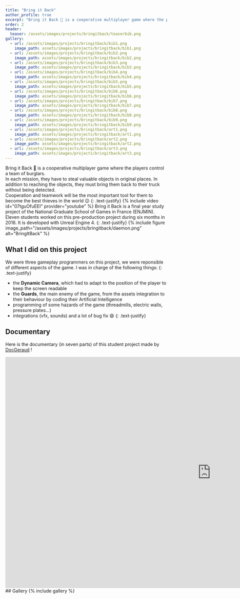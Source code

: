 ```yaml
---
title: "Bring it Back"
author_profile: true
excerpt: "Bring it Back 🚚 is a cooperative multiplayer game where the players control a team of burglars."
order: 2
header:
  teaser: /assets/images/projects/bringitback/teaserbib.png
gallery:
  - url: /assets/images/projects/bringitback/bib1.png
    image_path: assets/images/projects/bringitback/bib1.png
  - url: /assets/images/projects/bringitback/bib2.png
    image_path: assets/images/projects/bringitback/bib2.png
  - url: /assets/images/projects/bringitback/bib3.png
    image_path: assets/images/projects/bringitback/bib3.png
  - url: /assets/images/projects/bringitback/bib4.png
    image_path: assets/images/projects/bringitback/bib4.png
  - url: /assets/images/projects/bringitback/bib5.png
    image_path: assets/images/projects/bringitback/bib5.png
  - url: /assets/images/projects/bringitback/bib6.png
    image_path: assets/images/projects/bringitback/bib6.png
  - url: /assets/images/projects/bringitback/bib7.png
    image_path: assets/images/projects/bringitback/bib7.png
  - url: /assets/images/projects/bringitback/bib8.png
    image_path: assets/images/projects/bringitback/bib8.png
  - url: /assets/images/projects/bringitback/bib9.png
    image_path: assets/images/projects/bringitback/bib9.png
  - url: /assets/images/projects/bringitback/art1.png
    image_path: assets/images/projects/bringitback/art1.png
  - url: /assets/images/projects/bringitback/art2.png
    image_path: assets/images/projects/bringitback/art2.png
  - url: /assets/images/projects/bringitback/art3.png
    image_path: assets/images/projects/bringitback/art3.png
---
```


Bring it Back 🚚 is a cooperative multiplayer game where the players control a team of burglars.  
In each mission, they have to steal valuable objects in original places. In addition to reaching the objects, they must bring them back to their truck without being detected.   
Cooperation and teamwork will be the most important tool for them to become the best thieves in the world :wink:
{: .text-justify}
{% include video id="07tguOfuEEI" provider="youtube" %} 
Bring it Back is a final year study project of the National Graduate School of Games in France (ENJMIN). Eleven students worked on this pre-production project during six months in 2016. It is developed with Unreal Engine 4.
{: .text-justify}
{% include figure image_path="/assets/images/projects/bringitback/daemon.png" alt="BringItBack" %}
## What I did on this project

We were three gameplay programmers on this project, we were reponsible of different aspects of the game.
I was in charge of the following things:
{: .text-justify}
* the **Dynamic Camera**, which had to adapt to the position of the player to keep the screen readable
* the **Guards**, the main enemy of the game, from the assets integration to their behaviour by coding their Artificial Intelligence
* programming of some hazards of the game (threadmills, electric walls, pressure plates...)
* integrations (vfx, sounds) and a lot of bug fix :smile:
{: .text-justify}
## Documentary
Here is the documentary (in seven parts) of this student project made by [DocGeraud](https://www.youtube.com/channel/UCQfrSok6xuClEq8bOwiEWfA) !
<iframe class='youtube-player' type='text/html' width='1280' height='720' src='https://www.youtube.com/embed/videoseries?list=PLzo4JTa078H1rpn6xhvB6xJ7R2Ao95JA9&#038;hl=en_US' allowfullscreen='true' style='border:0;'></iframe>
## Gallery
{% include gallery %}